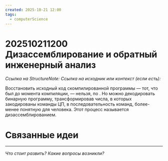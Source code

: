 ```yaml
---
created: 2025-10-21 12:00
tags:
  - computerScience
---
```

# 202510211200 Дизассемблирование и обратный инженерный анализ

*Ссылка на StructureNote:*
*Ссылка на исходник или контекст (если есть):*

Восстановить исходный код скомпилированной программы — тот, что был до момента компиляции, — нельзя, по  . Но можно декодировать бинарную программу, трансформировав числа, в которых закодированы команды ЦП, в последовательность команд, более-менее понятную для человека. Этот процесс называется дизассемблированием.

# Связанные идеи

---

*Что стоит развить? Какие вопросы возникли?*
